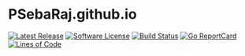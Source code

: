# PSebaRaj.github.io
[![Latest Release](https://img.shields.io/github/release/psebaraj/PSebaRaj.github.io.svg?style=for-the-badge)](https://github.com/psebaraj/PSebaRaj.github.io/releases)
[![Software License](https://img.shields.io/badge/license-MIT-brightgreen.svg?style=for-the-badge)](/LICENSE)
[![Build Status](https://img.shields.io/github/workflow/status/psebaraj/PSebaRaj.github.io/Go?style=for-the-badge)](https://github.com/PSebaRaj/PSebaRaj.github.io/actions/workflows/go.yml)
[![Go ReportCard](https://goreportcard.com/badge/github.com/psebaraj/PSebaRaj.github.io?style=for-the-badge)](https://goreportcard.com/report/psebaraj/PSebaRaj.github.io)
[![Lines of Code](https://img.shields.io/tokei/lines/github/psebaraj/PSebaRaj.github.io?style=for-the-badge)](https://github.com/psebaraj/PSebaRaj.github.io/actions)
